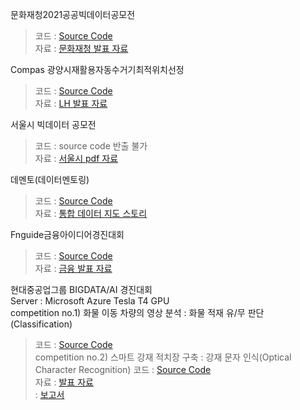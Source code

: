 
문화재청2021공공빅데이터공모전<br>

> 코드 : [Source Code](https://github.com/Taein2/ContestExhibit/blob/master/%EB%AC%B8%ED%99%94%EC%9E%AC%EC%B2%AD2021%EA%B3%B5%EA%B3%B5%EB%B9%85%EB%8D%B0%EC%9D%B4%ED%84%B0%EA%B3%B5%EB%AA%A8%EC%A0%84/%EB%AC%B8%ED%99%94%EC%9E%AC.ipynb)<br>
> 자료 : [문화재청 발표 자료](https://github.com/Taein2/ContestExhibit/blob/master/%EB%AC%B8%ED%99%94%EC%9E%AC%EC%B2%AD2021%EA%B3%B5%EA%B3%B5%EB%B9%85%EB%8D%B0%EC%9D%B4%ED%84%B0%EA%B3%B5%EB%AA%A8%EC%A0%84/CDA%EB%B0%9C%ED%91%9C%EC%9E%90%EB%A3%8C.pdf)

Compas 광양시재활용자동수거기최적위치선정<br>

> 코드 : [Source Code](https://github.com/Taein2/ContestExhibit/blob/master/compas%EA%B4%91%EC%96%91%EC%8B%9C%EC%9E%AC%ED%99%9C%EC%9A%A9%EC%9E%90%EB%8F%99%EC%88%98%EA%B1%B0%EA%B8%B0%EC%B5%9C%EC%A0%81%EC%9C%84%EC%B9%98%EC%84%A0%EC%A0%95/%EC%A7%81%EC%9E%A5%EC%9D%B8%EC%9D%98%EA%BF%88%EC%9D%80%ED%87%B4%EC%82%AC%EC%B5%9C%EC%A2%85.ipynb)<br>
> 자료 : [LH 발표 자료](https://github.com/Taein2/ContestExhibit/blob/master/compas%EA%B4%91%EC%96%91%EC%8B%9C%EC%9E%AC%ED%99%9C%EC%9A%A9%EC%9E%90%EB%8F%99%EC%88%98%EA%B1%B0%EA%B8%B0%EC%B5%9C%EC%A0%81%EC%9C%84%EC%B9%98%EC%84%A0%EC%A0%95/%EC%A7%81%EC%9E%A5%EC%9D%B8%EC%9D%98%EA%BF%88%EC%9D%80%ED%87%B4%EC%82%AC.pdf)

서울시 빅데이터 공모전<br>

> 코드 : source code 반출 불가<br>
> 자료 : [서울시 pdf 자료](https://github.com/Taein2/ContestExhibit/blob/master/%EC%84%9C%EC%9A%B8%EC%8B%9C%20%EB%B9%85%EB%8D%B0%EC%9D%B4%ED%84%B0%20%EA%B3%B5%EB%AA%A8%EC%A0%84/%EB%8D%B0%EC%9D%B4%ED%84%B0%EC%9E%91%EA%B3%A1%EA%B0%80.pdf)

데멘토(데이터멘토링)<br>

> 코드 : [Source Code](https://github.com/Taein2/ContestExhibit/blob/master/%EB%8D%B0%EB%A9%98%ED%86%A0(%EB%8D%B0%EC%9D%B4%ED%84%B0%EB%A9%98%ED%86%A0%EB%A7%81)/%EB%8D%B0%EB%A9%98%ED%86%A0%EC%A0%95%EB%A6%AC%EB%B3%B8.ipynb)<br>
> 자료 : [통합 데이터 지도 스토리](https://www.bigdata-map.kr/datastory/new/story_31)

Fnguide금융아이디어경진대회<br>

> 코드 : [Source Code](https://github.com/Taein2/ContestExhibit/blob/master/Fnguide%EA%B8%88%EC%9C%B5%EC%95%84%EC%9D%B4%EB%94%94%EC%96%B4%EA%B2%BD%EC%A7%84%EB%8C%80%ED%9A%8C/%EA%B8%88%EC%9C%B5%EC%95%84%EC%9D%B4%EB%94%94%EC%96%B4%EA%B2%BD%EC%A7%84%EB%8C%80%ED%9A%8C%EC%BD%94%EB%93%9C-%EA%B9%80%ED%83%9C%EC%9D%B8%2C%EA%B9%80%EB%8B%A4%EC%8A%AC%2C%EA%B9%80%EC%A0%95%EC%95%88.ipynb)<br>
> 자료 : [금융 발표 자료](https://github.com/Taein2/ContestExhibit/blob/master/Fnguide%EA%B8%88%EC%9C%B5%EC%95%84%EC%9D%B4%EB%94%94%EC%96%B4%EA%B2%BD%EC%A7%84%EB%8C%80%ED%9A%8C/%EA%B8%88%EC%9C%B5%EC%95%84%EC%9D%B4%EB%94%94%EC%96%B4%20%EA%B3%B5%EB%AA%A8%EC%A0%84%20%EB%B0%9C%ED%91%9CPPT_%20%EA%B9%80%ED%83%9C%EC%9D%B8%2C%20%EA%B9%80%EB%8B%A4%EC%8A%AC%2C%20%EA%B9%80%EC%A0%95%EC%95%88.pdf)

현대중공업그룹 BIGDATA/AI 경진대회<br>
Server : Microsoft Azure Tesla T4 GPU<br>
competition no.1) 화물 이동 차량의 영상 분석 : 화물 적재 유/무 판단 (Classification)
> 코드 : [Source Code](https://github.com/Taein2/ContestExhibit/tree/master/%ED%98%84%EB%8C%80%EC%A4%91%EA%B3%B5%EC%97%85%EA%B7%B8%EB%A3%B9%20AI%EA%B2%BD%EC%A7%84%EB%8C%80%ED%9A%8C/no1)<br>
competition no.2) 스마트 강재 적치장 구축 : 강재 문자 인식(Optical Character Recognition)
> 코드 : [Source Code](https://github.com/Taein2/ContestExhibit/tree/master/%ED%98%84%EB%8C%80%EC%A4%91%EA%B3%B5%EC%97%85%EA%B7%B8%EB%A3%B9%20AI%EA%B2%BD%EC%A7%84%EB%8C%80%ED%9A%8C/no2)<br>
> 자료 : [발표 자료](https://github.com/Taein2/ContestExhibit/blob/master/%ED%98%84%EB%8C%80%EC%A4%91%EA%B3%B5%EC%97%85%EA%B7%B8%EB%A3%B9%20AI%EA%B2%BD%EC%A7%84%EB%8C%80%ED%9A%8C/Overflow%EB%B0%9C%ED%91%9C%EC%9A%A9.pdf)<br>
>      : [보고서](https://github.com/Taein2/ContestExhibit/blob/master/%ED%98%84%EB%8C%80%EC%A4%91%EA%B3%B5%EC%97%85%EA%B7%B8%EB%A3%B9%20AI%EA%B2%BD%EC%A7%84%EB%8C%80%ED%9A%8C/Overflow%EB%B3%B4%EA%B3%A0%EC%84%9C.pdf)<br>
